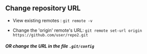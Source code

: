 ## Change repository URL


- View existing remotes : `git remote -v`

- Change the 'origin' remote's URL: `git remote set-url origin https://github.com/user/repo2.git`

##### OR change the URL in the file `.git/config`


